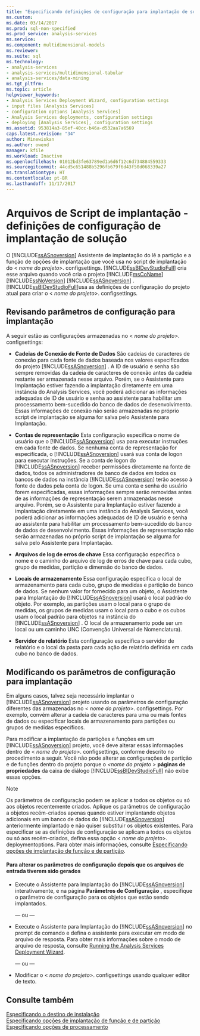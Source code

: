 ```yaml
---
title: "Especificando definições de configuração para implantação de solução | Microsoft Docs"
ms.custom: 
ms.date: 03/14/2017
ms.prod: sql-non-specified
ms.prod_service: analysis-services
ms.service: 
ms.component: multidimensional-models
ms.reviewer: 
ms.suite: sql
ms.technology:
- analysis-services
- analysis-services/multidimensional-tabular
- analysis-services/data-mining
ms.tgt_pltfrm: 
ms.topic: article
helpviewer_keywords:
- Analysis Services Deployment Wizard, configuration settings
- input files [Analysis Services]
- configuration options [Analysis Services]
- Analysis Services deployments, configuration settings
- deploying [Analysis Services], configuration settings
ms.assetid: 953814a3-85ef-40cc-b46a-d532aa7a6569
caps.latest.revision: "34"
author: Minewiskan
ms.author: owend
manager: kfile
ms.workload: Inactive
ms.openlocfilehash: 01012bd3fe63789ed1a6d6f12c6d734884559333
ms.sourcegitcommit: 44cd5c651488b5296fb679f6d43f50d068339a27
ms.translationtype: HT
ms.contentlocale: pt-BR
ms.lasthandoff: 11/17/2017
---
```

# <a name="deployment-script-files---solution-deployment-config-settings"></a>Arquivos de Script de implantação - definições de configuração de implantação de solução
  O [!INCLUDE[ssASnoversion](../../includes/ssasnoversion-md.md)] Assistente de implantação do lê a partição e a função de opções de implantação que você usa no script de implantação do \< *nome do projeto*>. configsettings. [!INCLUDE[ssBIDevStudioFull](../../includes/ssbidevstudiofull-md.md)] cria esse arquivo quando você cria o projeto [!INCLUDE[msCoName](../../includes/msconame-md.md)] [!INCLUDE[ssNoVersion](../../includes/ssnoversion-md.md)] [!INCLUDE[ssASnoversion](../../includes/ssasnoversion-md.md)] . [!INCLUDE[ssBIDevStudioFull](../../includes/ssbidevstudiofull-md.md)]usa as definições de configuração do projeto atual para criar o \< *nome do projeto*>. configsettings.  
  
## <a name="reviewing-the-configuration-settings-for-deployment"></a>Revisando parâmetros de configuração para implantação  
 A seguir estão as configurações armazenadas no \< *nome do projeto*>. configsettings:  
  
-   **Cadeias de Conexão de Fonte de Dados** São cadeias de caracteres de conexão para cada fonte de dados baseada nos valores especificados do projeto [!INCLUDE[ssASnoversion](../../includes/ssasnoversion-md.md)] . A ID de usuário e senha são sempre removidas da cadeia de caracteres de conexão antes da cadeia restante ser armazenada nesse arquivo. Porém, se o Assistente para Implantação estiver fazendo a implantação diretamente em uma instância do Analysis Services, você poderá adicionar as informações adequadas de ID de usuário e senha ao assistente para habilitar um processamento bem-sucedido do banco de dados de desenvolvimento. Essas informações de conexão não serão armazenadas no próprio script de implantação se alguma for salva pelo Assistente para Implantação.  
  
-   **Contas de representação** Esta configuração especifica o nome de usuário que o [!INCLUDE[ssASnoversion](../../includes/ssasnoversion-md.md)] usa para executar instruções em cada fonte de dados. Se nenhuma conta de representação for especificada, o [!INCLUDE[ssASnoversion](../../includes/ssasnoversion-md.md)] usará sua conta de logon para executar instruções. Se a conta de logon do [!INCLUDE[ssASnoversion](../../includes/ssasnoversion-md.md)] receber permissões diretamente na fonte de dados, todos os administradores de banco de dados em todos os bancos de dados na instância [!INCLUDE[ssASnoversion](../../includes/ssasnoversion-md.md)] terão acesso à fonte de dados pela conta de logon. Se uma conta e senha do usuário forem especificadas, essas informações sempre serão removidas antes de as informações de representação serem armazenadas nesse arquivo. Porém, se o Assistente para Implantação estiver fazendo a implantação diretamente em uma instância do Analysis Services, você poderá adicionar as informações adequadas de ID de usuário e senha ao assistente para habilitar um processamento bem-sucedido do banco de dados de desenvolvimento. Essas informações de representação não serão armazenadas no próprio script de implantação se alguma for salva pelo Assistente para Implantação.  
  
-   **Arquivos de log de erros de chave** Essa configuração especifica o nome e o caminho do arquivo de log de erros de chave para cada cubo, grupo de medidas, partição e dimensão do banco de dados.  
  
-   **Locais de armazenamento** Essa configuração especifica o local de armazenamento para cada cubo, grupo de medidas e partição do banco de dados. Se nenhum valor for fornecido para um objeto, o Assistente para Implantação do [!INCLUDE[ssASnoversion](../../includes/ssasnoversion-md.md)] usará o local padrão do objeto. Por exemplo, as partições usam o local para o grupo de medidas, os grupos de medidas usam o local para o cubo e os cubos usam o local padrão para objetos na instância do [!INCLUDE[ssASnoversion](../../includes/ssasnoversion-md.md)] . O local de armazenamento pode ser um local ou um caminho UNC (Convenção Universal de Nomenclatura).  
  
-   **Servidor de relatório** Esta configuração especifica o servidor de relatório e o local da pasta para cada ação de relatório definida em cada cubo no banco de dados.  
  
## <a name="modifying-the-configuration-settings-for-deployment"></a>Modificando os parâmetros de configuração para implantação  
 Em alguns casos, talvez seja necessário implantar o [!INCLUDE[ssASnoversion](../../includes/ssasnoversion-md.md)] projeto usando os parâmetros de configuração diferentes das armazenadas no \< *nome do projeto*>. configsettings. Por exemplo, convém alterar a cadeia de caracteres para uma ou mais fontes de dados ou especificar locais de armazenamento para partições ou grupos de medidas específicos.  
  
 Para modificar a implantação de partições e funções em um [!INCLUDE[ssASnoversion](../../includes/ssasnoversion-md.md)] projeto, você deve alterar essas informações dentro de \< *nome do projeto*>. configsettings, conforme descrito no procedimento a seguir. Você não pode alterar as configurações de partição e de funções dentro do projeto porque o  *\<nome do projeto >* **páginas de propriedades** da caixa de diálogo [!INCLUDE[ssBIDevStudioFull](../../includes/ssbidevstudiofull-md.md)] não exibe essas opções.  
  
> [!NOTE]  
>  Os parâmetros de configuração podem se aplicar a todos os objetos ou só aos objetos recentemente criados. Aplique os parâmetros de configuração a objetos recém-criados apenas quando estiver implantando objetos adicionais em um banco de dados do [!INCLUDE[ssASnoversion](../../includes/ssasnoversion-md.md)] anteriormente implantado e não quiser substituir os objetos existentes. Para especificar se as definições de configuração se aplicam a todos os objetos ou só aos recém-criados, defina essa opção \< *nome do projeto*>. deploymentoptions. Para obter mais informações, consulte [Especificando opções de implantação de função e de partição](../../analysis-services/multidimensional-models/deployment-script-files-partition-and-role-deployment-options.md).  
  
#### <a name="to-change-configuration-settings-after-the-input-files-have-been-generated"></a>Para alterar os parâmetros de configuração depois que os arquivos de entrada tiverem sido gerados  
  
-   Execute o Assistente para Implantação do [!INCLUDE[ssASnoversion](../../includes/ssasnoversion-md.md)] interativamente, e na página **Parâmetros de Configuração** , especifique o parâmetro de configuração para os objetos que estão sendo implantados.  
  
     — ou —  
  
-   Execute o Assistente para Implantação do [!INCLUDE[ssASnoversion](../../includes/ssasnoversion-md.md)] no prompt de comando e defina o assistente para executar em modo de arquivo de resposta. Para obter mais informações sobre o modo de arquivo de resposta, consulte [Running the Analysis Services Deployment Wizard](../../analysis-services/multidimensional-models/running-the-analysis-services-deployment-wizard.md).  
  
     — ou —  
  
-   Modificar o \< *nome do projeto*>. configsettings usando qualquer editor de texto.  
  
## <a name="see-also"></a>Consulte também  
 [Especificando o destino de instalação](../../analysis-services/multidimensional-models/deployment-script-files-specifying-the-installation-target.md)   
 [Especificando opções de implantação de função e de partição](../../analysis-services/multidimensional-models/deployment-script-files-partition-and-role-deployment-options.md)   
 [Especificando opções de processamento](../../analysis-services/multidimensional-models/deployment-script-files-specifying-processing-options.md)  
  
  
